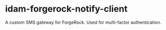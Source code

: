 # idam-forgerock-notify-client
A custom SMS gateway for ForgeRock. Used for multi-factor authentication. 
